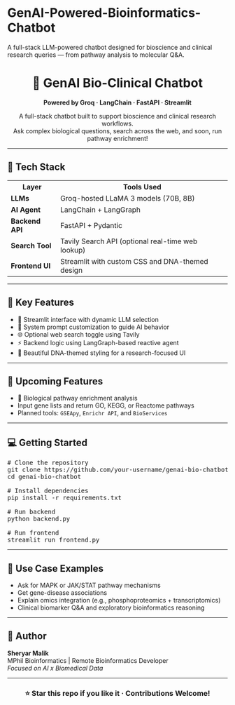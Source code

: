# GenAI-Powered-Bioinformatics-Chatbot
A full-stack LLM-powered chatbot designed for bioscience and clinical research queries — from pathway analysis to molecular Q&amp;A.


<h1 align="center">🧬 GenAI Bio-Clinical Chatbot</h1>
<p align="center"><b>Powered by Groq · LangChain · FastAPI · Streamlit</b></p>

<p align="center">
  A full-stack chatbot built to support bioscience and clinical research workflows.<br>
  Ask complex biological questions, search across the web, and soon, run pathway enrichment!
</p>

<hr>

<h2>🚀 Tech Stack</h2>

<table>
  <tr>
    <th>Layer</th>
    <th>Tools Used</th>
  </tr>
  <tr>
    <td><b>LLMs</b></td>
    <td>Groq-hosted LLaMA 3 models (70B, 8B)</td>
  </tr>
  <tr>
    <td><b>AI Agent</b></td>
    <td>LangChain + LangGraph</td>
  </tr>
  <tr>
    <td><b>Backend API</b></td>
    <td>FastAPI + Pydantic</td>
  </tr>
  <tr>
    <td><b>Search Tool</b></td>
    <td>Tavily Search API (optional real-time web lookup)</td>
  </tr>
  <tr>
    <td><b>Frontend UI</b></td>
    <td>Streamlit with custom CSS and DNA-themed design</td>
  </tr>
</table>

<hr>

<h2>🎯 Key Features</h2>

<ul>
  <li>📌 Streamlit interface with dynamic LLM selection</li>
  <li>🧠 System prompt customization to guide AI behavior</li>
  <li>🌐 Optional web search toggle using Tavily</li>
  <li>⚡ Backend logic using LangGraph-based reactive agent</li>
  <li>🎨 Beautiful DNA-themed styling for a research-focused UI</li>
</ul>

<hr>

<h2>🧪 Upcoming Features</h2>

<ul>
  <li>🧬 Biological pathway enrichment analysis</li>
  <li>Input gene lists and return GO, KEGG, or Reactome pathways</li>
  <li>Planned tools: <code>GSEApy</code>, <code>Enrichr API</code>, and <code>BioServices</code></li>
</ul>

<hr>

<h2>💻 Getting Started</h2>

<pre>
# Clone the repository
git clone https://github.com/your-username/genai-bio-chatbot.git
cd genai-bio-chatbot

# Install dependencies
pip install -r requirements.txt

# Run backend
python backend.py

# Run frontend
streamlit run frontend.py
</pre>

<hr>

<h2>🔬 Use Case Examples</h2>

<ul>
  <li>Ask for MAPK or JAK/STAT pathway mechanisms</li>
  <li>Get gene-disease associations</li>
  <li>Explain omics integration (e.g., phosphoproteomics + transcriptomics)</li>
  <li>Clinical biomarker Q&A and exploratory bioinformatics reasoning</li>
</ul>

<hr>

<h2>👤 Author</h2>

<p>
  <b>Sheryar Malik</b><br>
  MPhil Bioinformatics | Remote Bioinformatics Developer<br>
  <i>Focused on AI x Biomedical Data</i>
</p>

---

<h3 align="center">⭐ Star this repo if you like it · Contributions Welcome!</h3>
